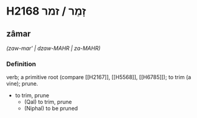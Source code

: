# H2168 זָמַר / זמר

## zâmar

_(zaw-mar' | dzaw-MAHR | za-MAHR)_

### Definition

verb; a primitive root (compare [[H2167]], [[H5568]], [[H6785]]); to trim (a vine); prune.

- to trim, prune
    - (Qal) to trim, prune
    - (Niphal) to be pruned
